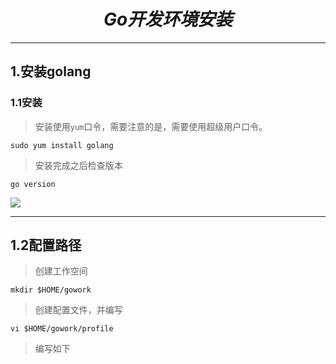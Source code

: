 # <center>*_Go开发环境安装_*<center>

---------------------

## 1.安装golang
### 1.1安装
> 安装使用`yum`口令，需要注意的是，需要使用超级用户口令。

```
sudo yum install golang
```
> 安装完成之后检查版本

```
go version
```

![](http://www.lofter.com/dashboard/#)

-------------

## 1.2配置路径
> 创建工作空间

```
mkdir $HOME/gowork
```

> 创建配置文件，并编写

```
vi $HOME/gowork/profile
```

> 编写如下

[]("")

